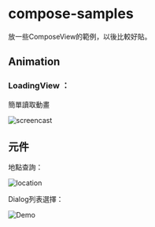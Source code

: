 # compose-samples
放一些ComposeView的範例，以後比較好貼。

## Animation

### LoadingView ：

簡單讀取動畫

![screencast](https://user-images.githubusercontent.com/8487724/132125062-82d9639e-48f2-48a1-a3de-88b784970d28.gif)


## 元件

地點查詢：

![location](https://user-images.githubusercontent.com/8487724/134643493-9233c456-53be-45a1-90bc-49a9af2b6fdb.gif)

Dialog列表選擇：

![Demo](https://user-images.githubusercontent.com/8487724/134643555-503b1ada-e056-458c-a9cd-bddd29bc5711.gif)
